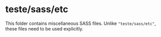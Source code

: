 # teste/sass/etc

This folder contains miscellaneous SASS files. Unlike `"teste/sass/etc"`, these files
need to be used explicitly.
